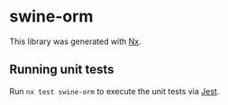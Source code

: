 # swine-orm

This library was generated with [Nx](https://nx.dev).

## Running unit tests

Run `nx test swine-orm` to execute the unit tests via [Jest](https://jestjs.io).
